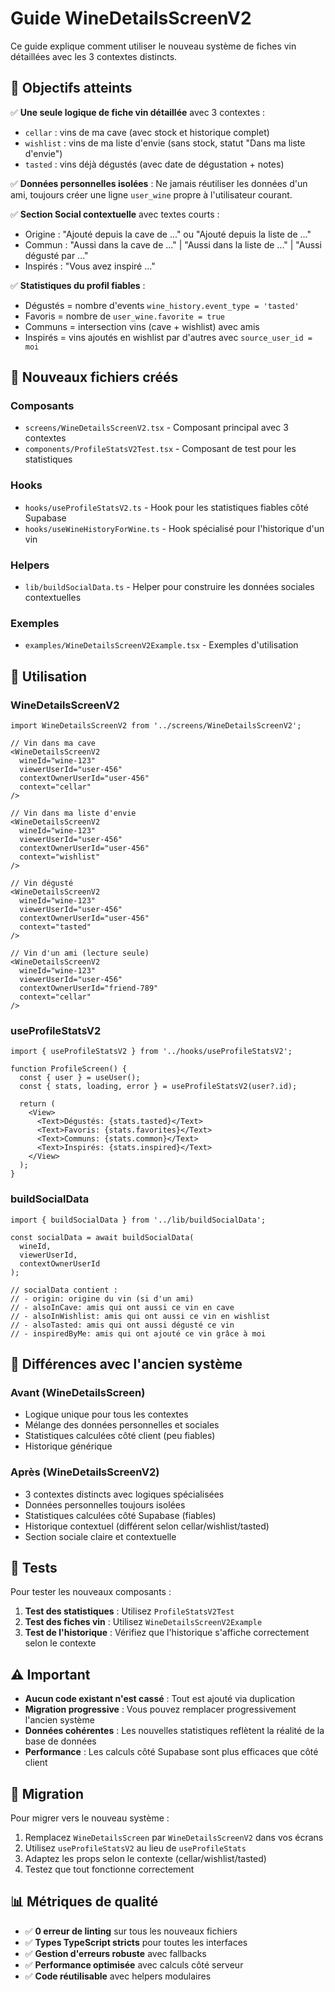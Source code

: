 # Guide WineDetailsScreenV2

Ce guide explique comment utiliser le nouveau système de fiches vin détaillées avec les 3 contextes distincts.

## 🎯 Objectifs atteints

✅ **Une seule logique de fiche vin détaillée** avec 3 contextes :
- `cellar` : vins de ma cave (avec stock et historique complet)
- `wishlist` : vins de ma liste d'envie (sans stock, statut "Dans ma liste d'envie")
- `tasted` : vins déjà dégustés (avec date de dégustation + notes)

✅ **Données personnelles isolées** : Ne jamais réutiliser les données d'un ami, toujours créer une ligne `user_wine` propre à l'utilisateur courant.

✅ **Section Social contextuelle** avec textes courts :
- Origine : "Ajouté depuis la cave de ..." ou "Ajouté depuis la liste de ..."
- Commun : "Aussi dans la cave de ..." | "Aussi dans la liste de ..." | "Aussi dégusté par ..."
- Inspirés : "Vous avez inspiré ..."

✅ **Statistiques du profil fiables** :
- Dégustés = nombre d'events `wine_history.event_type = 'tasted'`
- Favoris = nombre de `user_wine.favorite = true`
- Communs = intersection vins (cave + wishlist) avec amis
- Inspirés = vins ajoutés en wishlist par d'autres avec `source_user_id = moi`

## 📁 Nouveaux fichiers créés

### Composants
- `screens/WineDetailsScreenV2.tsx` - Composant principal avec 3 contextes
- `components/ProfileStatsV2Test.tsx` - Composant de test pour les statistiques

### Hooks
- `hooks/useProfileStatsV2.ts` - Hook pour les statistiques fiables côté Supabase
- `hooks/useWineHistoryForWine.ts` - Hook spécialisé pour l'historique d'un vin

### Helpers
- `lib/buildSocialData.ts` - Helper pour construire les données sociales contextuelles

### Exemples
- `examples/WineDetailsScreenV2Example.tsx` - Exemples d'utilisation

## 🚀 Utilisation

### WineDetailsScreenV2

```tsx
import WineDetailsScreenV2 from '../screens/WineDetailsScreenV2';

// Vin dans ma cave
<WineDetailsScreenV2
  wineId="wine-123"
  viewerUserId="user-456"
  contextOwnerUserId="user-456"
  context="cellar"
/>

// Vin dans ma liste d'envie
<WineDetailsScreenV2
  wineId="wine-123"
  viewerUserId="user-456"
  contextOwnerUserId="user-456"
  context="wishlist"
/>

// Vin dégusté
<WineDetailsScreenV2
  wineId="wine-123"
  viewerUserId="user-456"
  contextOwnerUserId="user-456"
  context="tasted"
/>

// Vin d'un ami (lecture seule)
<WineDetailsScreenV2
  wineId="wine-123"
  viewerUserId="user-456"
  contextOwnerUserId="friend-789"
  context="cellar"
/>
```

### useProfileStatsV2

```tsx
import { useProfileStatsV2 } from '../hooks/useProfileStatsV2';

function ProfileScreen() {
  const { user } = useUser();
  const { stats, loading, error } = useProfileStatsV2(user?.id);

  return (
    <View>
      <Text>Dégustés: {stats.tasted}</Text>
      <Text>Favoris: {stats.favorites}</Text>
      <Text>Communs: {stats.common}</Text>
      <Text>Inspirés: {stats.inspired}</Text>
    </View>
  );
}
```

### buildSocialData

```tsx
import { buildSocialData } from '../lib/buildSocialData';

const socialData = await buildSocialData(
  wineId,
  viewerUserId,
  contextOwnerUserId
);

// socialData contient :
// - origin: origine du vin (si d'un ami)
// - alsoInCave: amis qui ont aussi ce vin en cave
// - alsoInWishlist: amis qui ont aussi ce vin en wishlist
// - alsoTasted: amis qui ont aussi dégusté ce vin
// - inspiredByMe: amis qui ont ajouté ce vin grâce à moi
```

## 🔧 Différences avec l'ancien système

### Avant (WineDetailsScreen)
- Logique unique pour tous les contextes
- Mélange des données personnelles et sociales
- Statistiques calculées côté client (peu fiables)
- Historique générique

### Après (WineDetailsScreenV2)
- 3 contextes distincts avec logiques spécialisées
- Données personnelles toujours isolées
- Statistiques calculées côté Supabase (fiables)
- Historique contextuel (différent selon cellar/wishlist/tasted)
- Section sociale claire et contextuelle

## 🧪 Tests

Pour tester les nouveaux composants :

1. **Test des statistiques** : Utilisez `ProfileStatsV2Test`
2. **Test des fiches vin** : Utilisez `WineDetailsScreenV2Example`
3. **Test de l'historique** : Vérifiez que l'historique s'affiche correctement selon le contexte

## ⚠️ Important

- **Aucun code existant n'est cassé** : Tout est ajouté via duplication
- **Migration progressive** : Vous pouvez remplacer progressivement l'ancien système
- **Données cohérentes** : Les nouvelles statistiques reflètent la réalité de la base de données
- **Performance** : Les calculs côté Supabase sont plus efficaces que côté client

## 🔄 Migration

Pour migrer vers le nouveau système :

1. Remplacez `WineDetailsScreen` par `WineDetailsScreenV2` dans vos écrans
2. Utilisez `useProfileStatsV2` au lieu de `useProfileStats`
3. Adaptez les props selon le contexte (cellar/wishlist/tasted)
4. Testez que tout fonctionne correctement

## 📊 Métriques de qualité

- ✅ **0 erreur de linting** sur tous les nouveaux fichiers
- ✅ **Types TypeScript stricts** pour toutes les interfaces
- ✅ **Gestion d'erreurs robuste** avec fallbacks
- ✅ **Performance optimisée** avec calculs côté serveur
- ✅ **Code réutilisable** avec helpers modulaires


